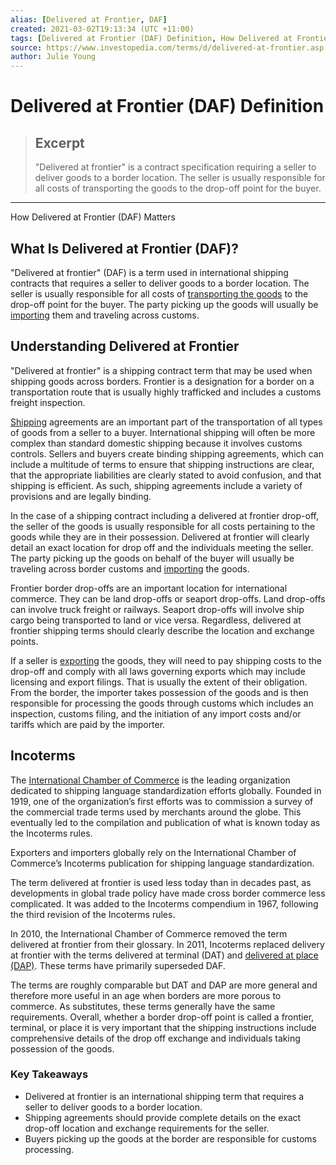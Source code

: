 ```yaml
---
alias: [Delivered at Frontier, DAF]
created: 2021-03-02T19:13:34 (UTC +11:00)
tags: [Delivered at Frontier (DAF) Definition, How Delivered at Frontier (DAF) Matters]
source: https://www.investopedia.com/terms/d/delivered-at-frontier.asp
author: Julie Young
---
```


# Delivered at Frontier (DAF) Definition

> ## Excerpt
> "Delivered at frontier" is a contract specification requiring a seller to deliver goods to a border location. The seller is usually responsible for all costs of transporting the goods to the drop-off point for the buyer.

---

How Delivered at Frontier (DAF) Matters
## What Is Delivered at Frontier (DAF)?

"Delivered at frontier" (DAF) is a term used in international shipping contracts that requires a seller to deliver goods to a border location. The seller is usually responsible for all costs of [transporting the goods](https://www.investopedia.com/articles/investing/100413/how-analyze-transportation-industry.asp) to the drop-off point for the buyer. The party picking up the goods will usually be [importing](https://www.investopedia.com/terms/i/import.asp) them and traveling across customs.

## Understanding Delivered at Frontier

"Delivered at frontier" is a shipping contract term that may be used when shipping goods across borders. Frontier is a designation for a border on a transportation route that is usually highly trafficked and includes a customs freight inspection.

[Shipping](https://www.investopedia.com/articles/markets/120114/are-shipping-stocks-due-rally.asp) agreements are an important part of the transportation of all types of goods from a seller to a buyer. International shipping will often be more complex than standard domestic shipping because it involves customs controls. Sellers and buyers create binding shipping agreements, which can include a multitude of terms to ensure that shipping instructions are clear, that the appropriate liabilities are clearly stated to avoid confusion, and that shipping is efficient. As such, shipping agreements include a variety of provisions and are legally binding.

In the case of a shipping contract including a delivered at frontier drop-off, the seller of the goods is usually responsible for all costs pertaining to the goods while they are in their possession. Delivered at frontier will clearly detail an exact location for drop off and the individuals meeting the seller. The party picking up the goods on behalf of the buyer will usually be traveling across border customs and [importing](https://www.investopedia.com/terms/i/import.asp) the goods.

Frontier border drop-offs are an important location for international commerce. They can be land drop-offs or seaport drop-offs. Land drop-offs can involve truck freight or railways. Seaport drop-offs will involve ship cargo being transported to land or vice versa. Regardless, delivered at frontier shipping terms should clearly describe the location and exchange points.

If a seller is [exporting](https://www.investopedia.com/terms/e/export.asp) the goods, they will need to pay shipping costs to the drop-off and comply with all laws governing exports which may include licensing and export filings. That is usually the extent of their obligation. From the border, the importer takes possession of the goods and is then responsible for processing the goods through customs which includes an inspection, customs filing, and the initiation of any import costs and/or tariffs which are paid by the importer.

## Incoterms

The [International Chamber of Commerce](https://www.investopedia.com/terms/i/international-chamber-of-commerce-icc.asp) is the leading organization dedicated to shipping language standardization efforts globally. Founded in 1919, one of the organization’s first efforts was to commission a survey of the commercial trade terms used by merchants around the globe. This eventually led to the compilation and publication of what is known today as the Incoterms rules.

Exporters and importers globally rely on the International Chamber of Commerce’s Incoterms publication for shipping language standardization.

The term delivered at frontier is used less today than in decades past, as developments in global trade policy have made cross border commerce less complicated. It was added to the Incoterms compendium in 1967, following the third revision of the Incoterms rules.

In 2010, the International Chamber of Commerce removed the term delivered at frontier from their glossary. In 2011, Incoterms replaced delivery at frontier with the terms delivered at terminal (DAT) and [delivered at place (DAP)](https://www.investopedia.com/terms/d/delivered-place-dap.asp). These terms have primarily superseded DAF.

The terms are roughly comparable but DAT and DAP are more general and therefore more useful in an age when borders are more porous to commerce. As substitutes, these terms generally have the same requirements. Overall, whether a border drop-off point is called a frontier, terminal, or place it is very important that the shipping instructions include comprehensive details of the drop off exchange and individuals taking possession of the goods.

### Key Takeaways

-   Delivered at frontier is an international shipping term that requires a seller to deliver goods to a border location.
-   Shipping agreements should provide complete details on the exact drop-off location and exchange requirements for the seller.
-   Buyers picking up the goods at the border are responsible for customs processing.
